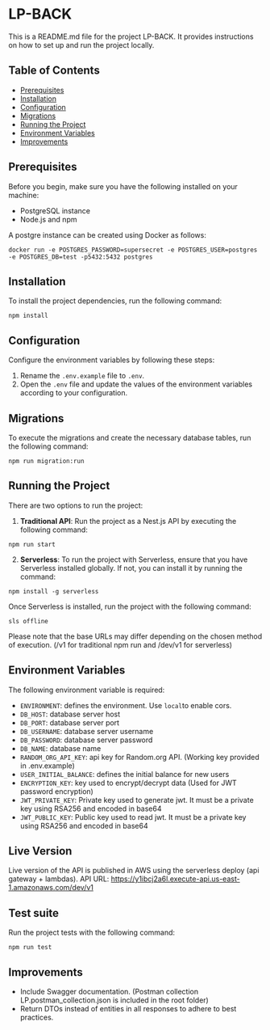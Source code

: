 # LP-BACK

This is a README.md file for the project LP-BACK. It provides instructions on how to set up and run the project locally.

## Table of Contents

- [Prerequisites](#prerequisites)
- [Installation](#installation)
- [Configuration](#configuration)
- [Migrations](#migrations)
- [Running the Project](#running-the-project)
- [Environment Variables](#environment-variables)
- [Improvements](#improvements)

## Prerequisites

Before you begin, make sure you have the following installed on your machine:

- PostgreSQL instance
- Node.js and npm

A postgre instance can be created using Docker as follows:

```
docker run -e POSTGRES_PASSWORD=supersecret -e POSTGRES_USER=postgres -e POSTGRES_DB=test -p5432:5432 postgres
```

## Installation

To install the project dependencies, run the following command:

```
npm install
```

## Configuration

Configure the environment variables by following these steps:

1. Rename the `.env.example` file to `.env`.
2. Open the `.env` file and update the values of the environment variables according to your configuration.

## Migrations

To execute the migrations and create the necessary database tables, run the following command:

```
npm run migration:run
```

## Running the Project

There are two options to run the project:

1. **Traditional API**: Run the project as a Nest.js API by executing the following command:

```
npm run start
```

2. **Serverless**: To run the project with Serverless, ensure that you have Serverless installed globally. If not, you can install it by running the command:

```
npm install -g serverless
```

Once Serverless is installed, run the project with the following command:

```
sls offline
```

Please note that the base URLs may differ depending on the chosen method of execution. (/v1 for traditional npm run and /dev/v1 for serverless)

## Environment Variables

The following environment variable is required:

- `ENVIRONMENT`: defines the environment. Use `local`to enable cors.
- `DB_HOST`: database server host
- `DB_PORT`: database server port
- `DB_USERNAME`: database server username
- `DB_PASSWORD`: database server password
- `DB_NAME`: database name
- `RANDOM_ORG_API_KEY`: api key for Random.org API. (Working key provided in .env.example)
- `USER_INITIAL_BALANCE`: defines the initial balance for new users
- `ENCRYPTION_KEY`: key used to encrypt/decrypt data (Used for JWT password encryption)
- `JWT_PRIVATE_KEY`: Private key used to generate jwt. It must be a private key using RSA256 and encoded in base64
- `JWT_PUBLIC_KEY`: Public key used to read jwt. It must be a private key using RSA256 and encoded in base64

## Live Version

Live version of the API is published in AWS using the serverless deploy (api gateway + lambdas). API URL: https://y1ibcj2a6l.execute-api.us-east-1.amazonaws.com/dev/v1

## Test suite

Run the project tests with the following command:

```
npm run test
```

## Improvements

- Include Swagger documentation. (Postman collection LP.postman_collection.json is included in the root folder)
- Return DTOs instead of entities in all responses to adhere to best practices.

